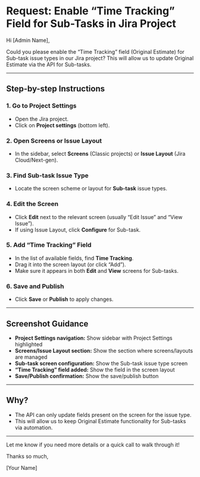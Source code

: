 # Request: Enable “Time Tracking” Field for Sub-Tasks in Jira Project

Hi [Admin Name],

Could you please enable the “Time Tracking” field (Original Estimate) for Sub-task issue types in our Jira project? This will allow us to update Original Estimate via the API for Sub-tasks.

---

## Step-by-step Instructions

### 1. Go to Project Settings
- Open the Jira project.
- Click on **Project settings** (bottom left).

### 2. Open Screens or Issue Layout
- In the sidebar, select **Screens** (Classic projects) or **Issue Layout** (Jira Cloud/Next-gen).

### 3. Find Sub-task Issue Type
- Locate the screen scheme or layout for **Sub-task** issue types.

### 4. Edit the Screen
- Click **Edit** next to the relevant screen (usually “Edit Issue” and “View Issue”).
- If using Issue Layout, click **Configure** for Sub-task.

### 5. Add “Time Tracking” Field
- In the list of available fields, find **Time Tracking**.
- Drag it into the screen layout (or click “Add”).
- Make sure it appears in both **Edit** and **View** screens for Sub-tasks.

### 6. Save and Publish
- Click **Save** or **Publish** to apply changes.

---

## Screenshot Guidance

- **Project Settings navigation:** Show sidebar with Project Settings highlighted
- **Screens/Issue Layout section:** Show the section where screens/layouts are managed
- **Sub-task screen configuration:** Show the Sub-task issue type screen
- **“Time Tracking” field added:** Show the field in the screen layout
- **Save/Publish confirmation:** Show the save/publish button

---

## Why?
- The API can only update fields present on the screen for the issue type.
- This will allow us to keep Original Estimate functionality for Sub-tasks via automation.

---

Let me know if you need more details or a quick call to walk through it!

Thanks so much,

[Your Name]
